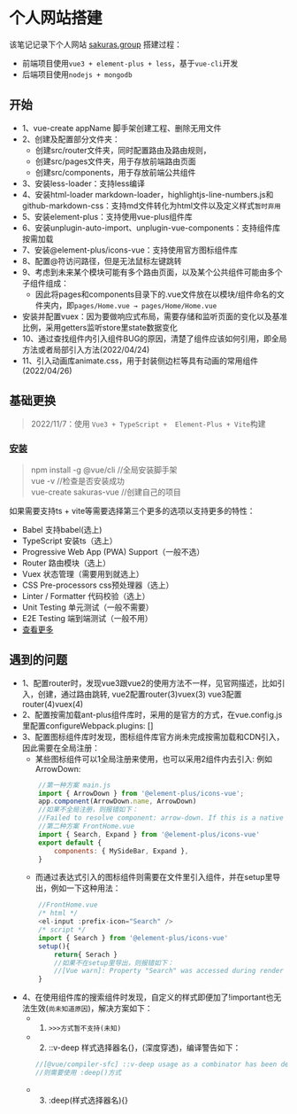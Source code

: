 # 个人网站搭建
该笔记记录下个人网站 [sakuras.group](sakuras.group) 搭建过程：
- 前端项目使用`vue3 + element-plus + less`，基于`vue-cli`开发
- 后端项目使用`nodejs + mongodb`

## 开始
+ 1、vue-create appName 脚手架创建工程、删除无用文件
+ 2、创建及配置部分文件夹：
    - 创建src/router文件夹，同时配置路由及路由规则，
    - 创建src/pages文件夹，用于存放前端路由页面
    - 创建src/components，用于存放前端公共组件
+ 3、安装less-loader：支持less编译
+ 4、安装html-loader markdown-loader，highlightjs-line-numbers.js和github-markdown-css：支持md文件转化为html文件以及定义样式`暂时弃用`
+ 5、安装element-plus：支持使用vue-plus组件库
+ 6、安装unplugin-auto-import、unplugin-vue-components：支持组件库按需加载
+ 7、安装@element-plus/icons-vue：支持使用官方图标组件库
+ 8、配置@符访问路径，但是无法鼠标左键跳转
+ 9、考虑到未来某个模块可能有多个路由页面，以及某个公共组件可能由多个子组件组成：
    - 因此将pages和components目录下的.vue文件放在以模块/组件命名的文件夹内，即`pages/Home.vue → pages/Home/Home.vue`
+ 安装并配置vuex：因为要做响应式布局，需要存储和监听页面的变化以及基准比例，采用getters监听store里state数据变化
+ 10、通过查找组件内引入组件BUG的原因，清楚了组件应该如何引用，即全局方法或者局部引入方法(2022/04/24)
+ 11、引入动画库animate.css，用于封装侧边栏等具有动画的常用组件(2022/04/26)

## 基础更换
> 2022/11/7：使用 `Vue3 + TypeScript +  Element-Plus + Vite`构建
### [安装](https://cli.vuejs.org/zh/guide/installation.html)
> npm install -g @vue/cli   //全局安装脚手架  \
> vue -v    //检查是否安装成功 \
> vue-create sakuras-vue    //创建自己的项目

如果需要支持ts + vite等需要选择第三个更多的选项以支持更多的特性：
- Babel 支持babel(选上)
- TypeScript 安装ts（选上）
- Progressive Web App (PWA) Support（一般不选）
- Router 路由模块（选上）
- Vuex 状态管理（需要用到就选上）
- CSS Pre-processors css预处理器（选上）
- Linter / Formatter 代码校验（选上）
- Unit Testing 单元测试（一般不需要）
- E2E Testing 端到端测试（一般不用）
- [查看更多](https://blog.csdn.net/qq_41131745/article/details/123852620)



## 遇到的问题
+ 1、配置router时，发现vue3跟vue2的使用方法不一样，见官网描述，比如引入，创建，通过路由跳转, vue2配置router(3)vuex(3) vue3配置router(4)vuex(4)
+ 2、配置按需加载ant-plus组件库时，采用的是官方的方式，在vue.config.js里配置configureWebpack.plugins: []
+ 3、配置图标组件库时发现，图标组件库官方尚未完成按需加载和CDN引入，因此需要在全局注册：
    - 某些图标组件可以1全局注册来使用，也可以采用2组件内去引入: 例如ArrowDown: 
    ```js
        //第一种方案 main.js
        import { ArrowDown } from '@element-plus/icons-vue';
        app.component(ArrowDown.name, ArrowDown)
        //如果不全局注册，则报错如下：
        //Failed to resolve component: arrow-down. If this is a native custom element, make sure to exclude it from component resolution via compilerOptions.isCustomElement.
        //第二种方案 FrontHome.vue
        import { Search, Expand } from '@element-plus/icons-vue'
        export default {
            components: { MySideBar, Expand },
        }
    ```
    - 而通过表达式引入的图标组件则需要在文件里引入组件，并在setup里导出，例如一下这种用法：
    ```js
        //FrontHome.vue
        /* html */
        <el-input :prefix-icon="Search" />
        /* script */
        import { Search } from '@element-plus/icons-vue'
        setup(){
            return{ Serach }
            //如果不在setup里导出，则报错如下：
            //[Vue warn]: Property "Search" was accessed during render but is not defined on instance. 
        }
    ```
+ 4、在使用组件库的搜索组件时发现，自定义的样式即便加了!important也无法生效(`尚未知道原因`)，解决方案如下：
    - 1. `>>>方式暂不支持(未知)`
    - 2. ::v-deep 样式选择器名{}，(深度穿透)，编译警告如下：
        ```js
        //[@vue/compiler-sfc] ::v-deep usage as a combinator has been deprecated. Use :deep(<inner-selector>) instead.
        //则需要使用 :deep()方式
        ```
    - 3. :deep(样式选择器名){}
